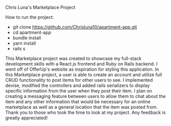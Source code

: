 Chris Luna's Marketplace Project

How to run the project:
- git clone https://github.com/Chrisluna10/apartment-app.git
- cd apartment-app
- bundle install
- yarn install
- rails s

This Marketplace project was created to showcase my full-stack development skills with a React.js frontend and Ruby on Rails backend. I went off of OfferUp's website as inspiration for styling this application. In this Marketplace project, a user is able to create an account and utilize full CRUD functionality to post items for other users to see. I implemented devise, modified the controllers and added rails serializers to display specific information from the user when they post their item. I plan on creating a messaging feature between users to allow them to chat about the item and any other information that would be necessary for an online marketplace as well as a general location that the item was posted from. Thank you to those who took the time to look at my project. Any feedback is greatly appreciated!
